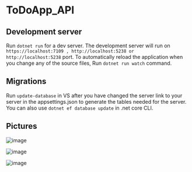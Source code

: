 # ToDoApp_API

## Development server

Run `dotnet run` for a dev server. The development server will run on ` https://localhost:7109 , http://localhost:5238 or http://localhost:5238 ` port. To  automatically reload the application when you change any of the source files, Run `dotnet run watch` command.

## Migrations

Run `update-database` in VS after you have changed the server link to your server in the appsettings.json to generate the tables needed for the server. You can also use `dotnet ef database update` in .net core CLI.

## Pictures
![image](https://github.com/NabinTako/ToDoApp_API/assets/109028119/a1a6d3c2-52fb-4cda-b584-2ff7a8d266fd)

![image](https://github.com/NabinTako/ToDoApp_API/assets/109028119/c24058a0-2dbf-4cd1-8092-abfd814460c6)

![image](https://github.com/NabinTako/ToDoApp_API/assets/109028119/963fce4a-9876-49ae-8ae5-72d7699c08e7)


